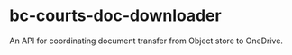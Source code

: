 # bc-courts-doc-downloader

An API for coordinating document transfer from Object store to OneDrive. 




 

